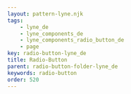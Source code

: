 ```yaml
---
layout: pattern-lyne.njk
tags: 
    - lyne_de
    - lyne_components_de
    - lyne_components_radio_button_de
    - page
key: radio-button-lyne_de
title: Radio-Button
parent: radio-button-folder-lyne_de
keywords: radio-button
order: 520
---
```

